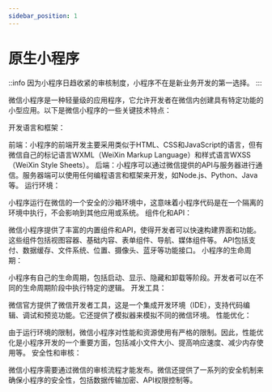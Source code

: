 ```yaml
---
sidebar_position: 1
---
```


# 原生小程序

::info
因为小程序日趋收紧的审核制度，小程序不在是新业务开发的第一选择。
:::

微信小程序是一种轻量级的应用程序，它允许开发者在微信内创建具有特定功能的小型应用。以下是微信小程序的一些关键技术特点：

开发语言和框架：

前端：小程序的前端开发主要采用类似于HTML、CSS和JavaScript的语言，但有微信自己的标记语言WXML（WeiXin Markup Language）和样式语言WXSS（WeiXin Style Sheets）。
后端：小程序可以通过微信提供的API与服务器进行通信。服务器端可以使用任何编程语言和框架来开发，如Node.js、Python、Java等。
运行环境：

小程序运行在微信的一个安全的沙箱环境中，这意味着小程序代码是在一个隔离的环境中执行，不会影响到其他应用或系统。
组件化和API：

微信小程序提供了丰富的内置组件和API，使得开发者可以快速构建界面和功能。这些组件包括视图容器、基础内容、表单组件、导航、媒体组件等。
API包括支付、数据缓存、文件系统、位置、摄像头、蓝牙等功能接口。
小程序的生命周期：

小程序有自己的生命周期，包括启动、显示、隐藏和卸载等阶段。开发者可以在不同的生命周期阶段中执行特定的逻辑。
开发工具：

微信官方提供了微信开发者工具，这是一个集成开发环境（IDE），支持代码编辑、调试和预览功能。它还提供了模拟器来模拟不同的微信环境。
性能优化：

由于运行环境的限制，微信小程序对性能和资源使用有严格的限制。因此，性能优化是小程序开发的一个重要方面，包括减小文件大小、提高响应速度、减少内存使用等。
安全性和审核：

微信小程序需要通过微信的审核流程才能发布。微信还提供了一系列的安全机制来确保小程序的安全性，包括数据传输加密、API权限控制等。